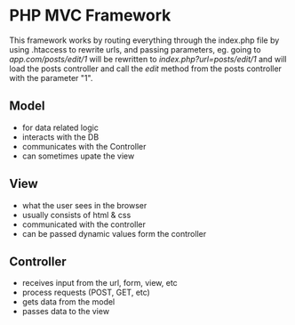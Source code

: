 # PHP MVC Framework

This framework works by routing everything through the index.php file by using .htaccess to rewrite urls, and passing parameters, eg. going to _app.com/posts/edit/1_ will be rewritten to _index.php?url=posts/edit/1_ and will load the posts controller and call the _edit_ method from the posts controller with the parameter "1".

## Model

- for data related logic
- interacts with the DB
- communicates with the Controller
- can sometimes upate the view

## View

- what the user sees in the browser
- usually consists of html & css
- communicated with the controller
- can be passed dynamic values form the controller

## Controller

- receives input from the url, form, view, etc
- process requests (POST, GET, etc)
- gets data from the model
- passes data to the view
